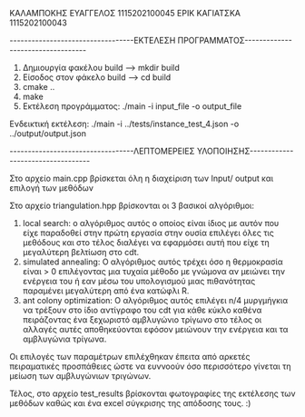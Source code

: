 ΚΑΛΑΜΠΟΚΗΣ ΕΥΑΓΓΕΛΟΣ 1115202100045
ΕΡΙΚ ΚΑΓΙΑΤΣΚΑ 1115202100043

----------------------------------ΕΚΤΕΛΕΣΗ ΠΡΟΓΡΑΜΜΑΤΟΣ----------------------------------

1. Δημιουργία φακέλου build --> mkdir build
2. Είσοδος στον φάκελο build --> cd build
3. cmake ..
4. make
5. Εκτέλεση προγράμματος: ./main -i input_file -o output_file

Ενδεικτική εκτέλεση: ./main -i ../tests/instance_test_4.json -o ../output/output.json

----------------------------------ΛΕΠΤΟΜΕΡΕΙΕΣ ΥΛΟΠΟΙΗΣΗΣ----------------------------------

Στο αρχείο main.cpp βρίσκεται όλη η διαχείριση των Input/ output και επιλογή των μεθόδων

Στο αρχείο triangulation.hpp βρίσκονται οι 3 βασικοί αλγόριθμοι:

1. local search: ο αλγόριθμος αυτός ο οποίος είναι ίδιος με αυτόν που είχε παραδοθεί στην πρώτη εργασία στην ουσία επιλέγει
   όλες τις μεθόδους και στο τέλος διαλέγει να εφαρμόσει αυτή που είχε τη μεγαλύτερη βελτίωση στο cdt.
2. simulated annealing: Ο αλγόριθμος αυτός τρέχει όσο η θερμοκρασία είναι > 0 επιλέγοντας μια τυχαία μέθοδο με γνώμονα αν μειώνει την ενέργεια του ή εαν μέσω του υπολογισμού μιας πιθανότητας παραμένει μεγαλύτερη από ένα κατώφλι R.
3. ant colony optimization: Ο αλγόριθμος αυτός επιλέγει n/4 μυργμήγκια να τρέξουν στο ίδιο αντίγραφο του cdt για κάθε κύκλο καθένα πειράζοντας ένα ξεχωριστό αμβλυγώνιο τρίγωνο στο τέλος οι αλλαγές αυτές αποθηκεύονται εφόσον μειώνουν την ενέργεια και τα αμβλυγώνια τρίγωνα.

Οι επιλογές των παραμέτρων επιλέχθηκαν έπειτα από αρκετές πειραματικές προσπάθειες ώστε να ευννοούν όσο περισσότερο γίνεται τη μείωση των αμβλυγώνιων τριγώνων.

Τέλος, στο αρχείο test_results βρίσκονται φωτογραφίες της εκτέλεσης των μεθόδων καθώς και ένα excel σύγκρισης της απόδοσης τους. :)
